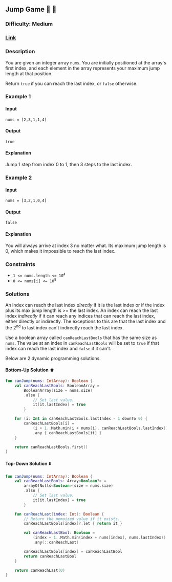 ## Jump Game :frog: :kangaroo:
### Difficulty: Medium
### [Link](https://leetcode.com/problems/jump-game/)

### Description
You are given an integer array `nums`. You are initially positioned at the array's first index, and each element in the array represents your maximum jump length at that position.

Return `true` if you can reach the last index, or `false` otherwise.

### Example 1

#### Input
`nums = [2,3,1,1,4]`

#### Output
`true`

#### Explanation
Jump 1 step from index 0 to 1, then 3 steps to the last index.

### Example 2

#### Input
`nums = [3,2,1,0,4]`

#### Output
`false`

#### Explanation
You will always arrive at index 3 no matter what. Its maximum jump length is 0, which makes it impossible to reach the last index.

### Constraints
- <code>1 <= nums.length <= 10<sup>4</sup></code>
- <code>0 <= nums[i] <= 10<sup>5</sup></code>

### Solutions

An index can reach the last index *directly* if it is the last index or if the index plus its max jump length is >= the last index. An index can reach the last index *indirectly* if it can reach any indices that can reach the last index, either directly or indirectly. The exceptions to this are that the last index and the 2<sup>nd</sup> to last index can't indirectly reach the last index.

Use a boolean array called `canReachLastBools` that has the same size as `nums`. The value at an index in `canReachLastBools` will be set to `true` if that index can reach the last index and `false` if it can't.

Below are 2 dynamic programming solutions.

#### Bottom-Up Solution :arrow_up:

```kotlin
fun canJump(nums: IntArray): Boolean {
    val canReachLastBools: BooleanArray =
        BooleanArray(size = nums.size)
        .also {
            // Set last value.
            it[it.lastIndex] = true
        }

    for (i: Int in canReachLastBools.lastIndex - 1 downTo 0) {
        canReachLastBools[i] =
            (i + 1..Math.min(i + nums[i], canReachLastBools.lastIndex))
            .any { canReachLastBools[it] }
    }

    return canReachLastBools.first()
}
```

#### Top-Down Solution :arrow_down:

```kotlin
fun canJump(nums: IntArray): Boolean {
    val canReachLastBools: Array<Boolean?> =
        arrayOfNulls<Boolean>(size = nums.size)
        .also {
            // Set last value.
            it[it.lastIndex] = true
        }

    fun canReachLast(index: Int): Boolean {
        // Return the memoized value if it exists.
        canReachLastBools[index]?.let { return it }

        val canReachLastBool: Boolean =
            (index + 1..Math.min(index + nums[index], nums.lastIndex))
            .any(::canReachLast)

        canReachLastBools[index] = canReachLastBool
        return canReachLastBool
    }

    return canReachLast(0)
}
```